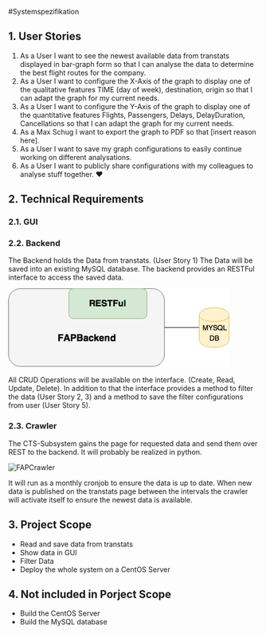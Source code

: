 #Systemspezifikation

## 1. User Stories

1. As a User I want to see the newest available data from transtats displayed in bar-graph form so that I can analyse the data to determine the best flight routes for the company.
2. As a User I want to configure the X-Axis of the graph to display one of the qualitative features TIME (day of week), destination, origin so that I can adapt the graph for my current needs.
3. As a User I want to configure the Y-Axis of the graph to display one of the quantitative features Flights, Passengers, Delays, DelayDuration, Cancellations so that I can adapt the graph for my current needs.
4. As a Max Schug I want to export the graph to PDF so that [insert reason here].
5. As a User I want to save my graph configurations to easily continue working on different analysations.
6. As a User I want to publicly share configurations with my colleagues to analyse stuff together. :heart:

## 2. Technical Requirements
### 2.1. GUI
### 2.2. Backend
The Backend holds the Data from transtats. (User Story 1) The Data will be saved into an existing MySQL database. The backend provides an RESTFul interface to access the saved data.

![FAPBAckend](Images/FAPBAckend.png)

All CRUD Operations will be available on the interface. (Create, Read, Update, Delete). In addition to that the interface provides a method to filter the data (User Story 2, 3) and a method to save the filter configurations from user (User Story 5).

### 2.3. Crawler
The CTS-Subsystem gains the page for requested data and send them over REST to the backend. It will probably be realized in python.

![FAPCrawler](Images/FAPCrawler.png)

It will run as a monthly cronjob to ensure the data is up to date. When new data is published on the transtats page between the intervals the crawler will activate itself to ensure the newest data is available.
## 3. Project Scope
* Read and save data from transtats
* Show data in GUI
* Filter Data
* Deploy the whole system on a CentOS Server

## 4. Not included in Porject Scope
* Build the CentOS Server
* Build the MySQL database
